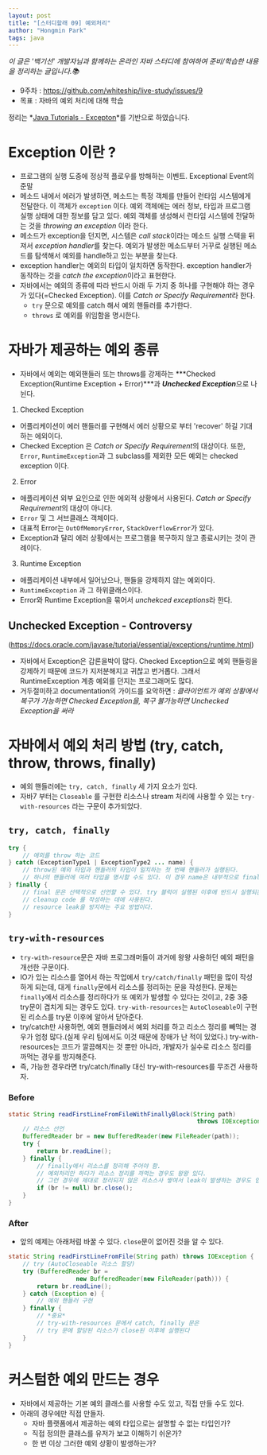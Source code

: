 ```yaml
---
layout: post
title: "[스터디할래 09] 예외처리"
author: "Hongmin Park"
tags: java
---
```

*이 글은 '백기선' 개발자님과 함께하는 온라인 자바 스터디에 참여하여 준비/학습한 내용을 정리하는 글입니다.📚*
- 9주차 : https://github.com/whiteship/live-study/issues/9
- 목표 : 자바의 예외 처리에 대해 학습

정리는 *[Java Tutorials - Excepton](https://docs.oracle.com/javase/tutorial/essential/exceptions/index.html)*를 기반으로 하였습니다. 
# Exception 이란 ?
- 프로그램의 실행 도중에 정상적 플로우를 방해하는 이벤트. Exceptional Event의 준말
- 메소드 내에서 에러가 발생하면, 메소드는 특정 객체를 만들어 런타임 시스템에게 전달한다. 이 객체가 `exception` 이다. 예외 객체에는 에러 정보, 타입과 프로그램 실행 상태에 대한 정보를 담고 있다. 예외 객체를 생성해서 런타임 시스템에 전달하는 것을 *throwing an exception* 이라 한다. 
- 메소드가 exception을 던지면, 시스템은 *call stack*이라는 메소드 실행 스택을 뒤져서 *exception handler*를 찾는다. 예외가 발생한 메소드부터 거꾸로 실행된 메소드를 탐색해서 예외를 handle하고 있는 부분을 찾는다. 
- exception handler는 예외의 타입이 일치하면 동작한다. exception handler가 동작하는 것을 *catch the exception*이라고 표현한다. 
- 자바에서는 예외의 종류에 따라 반드시 아래 두 가지 중 하나를 구현해야 하는 경우가 있다(=Checked Exception). 이를 *Catch or Specify Requirement*라 한다.
	- `try` 문으로 예외를 catch 해서 예외 핸들러를 추가한다.
	- `throws` 로 예외를 위임함을 명시한다. 

# 자바가 제공하는 예외 종류
- 자바에서 예외는 예외핸들러 또는 throws를 강제하는 ***Checked Exception(Runtime Exception + Error)***과 ***Unchecked Exception***으로 나뉜다.

1. Checked Exception
- 어플리케이션이 에러 핸들러를 구현해서 에러 상황으로 부터 'recover' 하길 기대하는 에외이다. 
- Checked Exception 은 *Catch or Specify Requirement*의 대상이다. 또한, `Error`, `RuntimeException`과 그 subclass를 제외한 모든 예외는 checked exception 이다. 

2. Error
- 애플리케이션 외부 요인으로 인한 에외적 상황에서 사용된다. *Catch or Specify Requirement*의 대상이 아니다.
- `Error` 및 그 서브클래스 객체이다. 
- 대표적 Error는 `OutOfMemoryError`, `StackOverflowError`가 있다. 
- Exception과 달리 에러 상황에서는 프로그램을 복구하지 않고 종료시키는 것이 관례이다. 

3. Runtime Exception
- 애플리케이션 내부에서 일어났으나, 핸들을 강제하지 않는 예외이다. 
- `RuntimeException` 과 그 하위클래스이다.
- Error와 Runtime Exception을 묶어서 *unchekced exceptions*라 한다.

## Unchecked Exception - Controversy
(https://docs.oracle.com/javase/tutorial/essential/exceptions/runtime.html)
- 자바에서 Exception은 갑론을박이 많다. Checked Exception으로 예외 핸들링을 강제하기 때문에 코드가 지저분해지고 귀찮고 번거롭다. 그래서 RuntimeException 계층 예외를 던지는 프로그래머도 많다. 
- 거두절미하고 documentation의 가이드를 요악하면 : *클라이언트가 예외 상황에서 복구가 가능하면 Checked Exception을, 복구 불가능하면 Unchecked Exception을 써라*

# 자바에서 예외 처리 방법 (try, catch, throw, throws, finally)
- 예외 핸들러에는 `try, catch, finally` 세 가지 요소가 있다. 
- 자바7 부터는 `Closeable` 를 구현한 리소스나 stream 처리에 사용할 수 있는 `try-with-resources` 라는 구문이 추가되었다.

## `try, catch, finally`
```java
try {
	// 에외를 throw 하는 코드
} catch (ExceptionType1 | ExceptionType2 ... name) {
	// throw된 예외 타입과 핸들러의 타입이 일치하는 첫 번째 핸들러가 실행된다.
	// 하나의 핸들러에 여러 타입을 명시할 수도 있다. 이 경우 name은 내부적으로 final 변수이다.
} finally {
	// final 문은 선택적으로 선언할 수 있다. try 블럭이 실행된 이후에 반드시 실행되는 코드 블럭이다.
	// cleanup code 를 작성하는 데에 사용된다.
	// resource leak을 방지하는 주요 방법이다. 
}
```
## `try-with-resources`
- `try-with-resource`문은 자바 프로그래머들이 과거에 왕왕 사용하던 예외 패턴을 개선한 구문이다.
- IO가 있는 리소스를 열어서 하는 작업에서 `try/catch/finally` 패턴을 많이 작성하게 되는데, 대게 `finally`문에서 리소스를 정리하는 문을 작성한다. 문제는 `finally`에서 리소스를 정리하다가 또 예외가 발생할 수 있다는 것이고, 2중 3중 try문이 겹치게 되는 경우도 있다. `try-with-resources`는 `AutoCloseable`이 구현된 리소스를 try문 이후에 알아서 닫아준다.
- try/catch만 사용하면, 예외 핸들러에서 예외 처리를 하고 리소스 정리를 빼먹는 경우가 엄청 많다.(실제 우리 팀에서도 이것 때문에 장애가 난 적이 있었다.) try-with-resources는 코드가 깔끔해지는 것 뿐만 아니라, 개발자가 실수로 리소스 정리를 까먹는 경우를 방지해준다.
- 즉, 가능한 경우라면 try/catch/finally 대신 try-with-resources를 무조건 사용하자.

### Before
```java
static String readFirstLineFromFileWithFinallyBlock(String path)
                                                     throws IOException {
    // 리소스 선언
    BufferedReader br = new BufferedReader(new FileReader(path));
    try {
        return br.readLine();
    } finally {
    	// finally에서 리소스를 정리해 주어야 함.
    	// 예외처리만 하다가 리소스 정리를 까먹는 경우도 왕왕 있다. 
    	// 그런 경우에 제대로 정리되지 않은 리소스사 쌓여서 leak이 발생하는 경우도 엄청 많다. 
        if (br != null) br.close();
    }
}
```

### After
- 앞의 예제는 아래처럼 바꿀 수 있다. `close`문이 없어진 것을 알 수 있다. 
```java
static String readFirstLineFromFile(String path) throws IOException {
	// try (AutoCloseable 리소스 할당)
    try (BufferedReader br =
                   new BufferedReader(new FileReader(path))) {
        return br.readLine();
    } catch (Exception e) {
    	// 예외 핸들러 구현
    } finally {
    	// *중요*
    	// try-with-resources 문에서 catch, finally 문은 
    	// try 문에 할당된 리소스가 close된 이후에 실행된다
    }
}
```

# 커스텀한 예외 만드는 경우
- 자바에서 제공하는 기본 예외 클래스를 사용할 수도 있고, 직접 만들 수도 있다.
- 아래의 경우에만 직접 만들자.
	- 자바 플랫폼에서 제공하는 예외 타입으로는 설명할 수 없는 타입인가?
	- 직접 정의한 클래스를 유저가 보고 이해하기 쉬운가?
	- 한 번 이상 그러한 예외 상황이 발생하는가?
